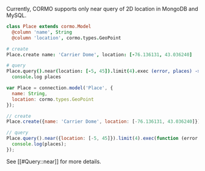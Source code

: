 Currently, CORMO supports only near query of 2D location in MongoDB and MySQL.

```coffeescript
class Place extends cormo.Model
  @column 'name', String
  @column 'location', cormo.types.GeoPoint

# create 
Place.create name: 'Carrier Dome', location: [-76.136131, 43.036240]

# query
Place.query().near(location: [-5, 45]).limit(4).exec (error, places) ->
  console.log places
```
```javascript
var Place = connection.model('Place', {
  name: String,
  location: cormo.types.GeoPoint
});

// create
Place.create({name: 'Carrier Dome', location: [-76.136131, 43.036240]});

// query
Place.query().near({location: [-5, 45]}).limit(4).exec(function (error, places) {
  console.log(places);
});
```

See [[#Query::near]] for more details.
